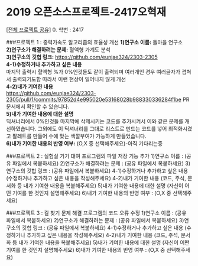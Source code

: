 2019 오픈소스프로젝트-2417오혁재
===================
[[전체 프로젝트 공유]](https://bit.ly/2ZaI9sJ)
0. 학번 : 2417

###프로젝트 1 : 중력가속도 알고리즘의 효율성 개선
**1)연구소 이름:** 돌마을 연구소<br/>
**2)연구소가 해결하려는 문제:** 혈액형 가계도 분석<br/>
**3)연구소의 깃헙 링크:** https://github.com/eunjae324/2303-2305<br/>
**4-1)수정하거나 추가하고 싶은 내용**<br/>
마지막 출력시 혈액형 %가 0%인것들도 같이 출력되며 여러개인 경우 여러글자가 겹쳐서 출력되기도함 따라서 이런 현상이 일어나지 않게 개선<br/>
**4-2)내가 기여한 내용**<br/>
https://github.com/eunjae324/2303-2305/pull/1/commits/97852d4e995020e53168028b988330336284f1be
PR문서에서 확인할 수 있습니다.<br/>
**5)내가 기여한 내용에 대한 설명**<br/>
딕셔너리에서 0%인것들 마지막에 삭제시키는 코드를 추가시켜서 이와 같은 문제를 개선하였습니다. 그외에도 이 딕셔너리를 그대로 리스트로 만드는 코드를 넣어 최적화시켰고 팔레트를 만들어 수에 맞는 색깔부여가 가능하게 만들었습니다.<br/>
**6)내가 기여한 내용의 반영 여부:** (O,X 중 선택해주세요)-아직 기다리는중<br/>

###프로젝트 2 : 실험실 기기 대여 프로그램의 파일 저장 기능 추가
1)연구소 이름 : (공유 파일에서 복붙하세요)
2)연구소가 해결하려는 문제 : (공유 파일에서 복붙하세요)
3)연구소의 깃헙 링크 : (공유 파일에서 복붙하세요)
4-1)수정하거나 추가하고 싶은 내용
(수정하거나 추가하고 싶은 내용을 작성해주세요)
4-2)내가 기여한 내용
(코드, 주석, 문서화 등 내가 기여한 내용을 복붙해주세요)
5)내가 기여한 내용에 대한 설명
(자신이 어떤 기여를 한 것인지 설명해주세요)
6)내가 기여한 내용의 반영 여부 : (O,X 중 선택해주세요)

###프로젝트 3 : 길 찾기 문제 해결 프로그램의 코드 오류 수정
1)연구소 이름 : (공유 파일에서 복붙하세요)
2)연구소가 해결하려는 문제 : (공유 파일에서 복붙하세요)
3)연구소의 깃헙 링크 : (공유 파일에서 복붙하세요)
4-1)수정하거나 추가하고 싶은 내용
(수정하거나 추가하고 싶은 내용을 작성해주세요)
4-2)내가 기여한 내용
(코드, 주석, 문서화 등 내가 기여한 내용을 복붙해주세요)
5)내가 기여한 내용에 대한 설명
(자신이 어떤 기여를 한 것인지 설명해주세요)
6)내가 기여한 내용의 반영 여부 : (O,X 중 선택해주세요)
